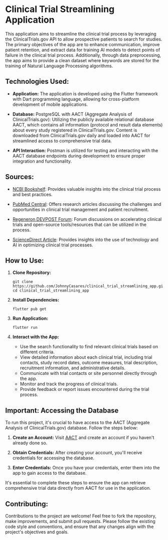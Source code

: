 # Clinical Trial Streamlining Application

This application aims to streamline the clinical trial process by leveraging the ClinicalTrials.gov API to allow prospective patients to search for studies. The primary objectives of the app are to enhance communication, improve patient retention, and extract data for training AI models to detect points of failure in the clinical trial process.
Additionally, through data preprocessing, the app aims to provide a clean dataset where keywords are stored for the training of Natural Language Processing algorithms.
## Technologies Used:

- **Application:** The application is developed using the Flutter framework with Dart programming language, allowing for cross-platform development of mobile applications.

- **Database:** PostgreSQL with AACT (Aggregate Analysis of ClinicalTrials.gov): Utilizing the publicly available relational database AACT, which contains all information (protocol and result data elements) about every study registered in ClinicalTrials.gov. Content is downloaded from ClinicalTrials.gov daily and loaded into AACT for streamlined access to comprehensive trial data.

- **API Interaction:** Postman is utilized for testing and interacting with the AACT database endpoints during development to ensure proper integration and functionality.

## Sources:

- [NCBI Bookshelf](https://www.ncbi.nlm.nih.gov/books/NBK50888/): Provides valuable insights into the clinical trial process and best practices.

- [PubMed Central](https://www.ncbi.nlm.nih.gov/pmc/articles/PMC6092479/): Offers research articles discussing the challenges and opportunities in clinical trial management and patient recruitment.

- [Regeneron DEVPOST Forum](https://regeneron.devpost.com/forum_topics/38324-track-2-accelerating-clinical-trials-open-source-tools-and-resources): Forum discussions on accelerating clinical trials and open-source tools/resources that can be utilized in the process.

- [ScienceDirect Article](https://www.sciencedirect.com/science/article/pii/S2451865421001307): Provides insights into the use of technology and AI in optimizing clinical trial processes.

## How to Use:
1. **Clone Repository:**
   ```
   git clone https://github.com/JohnnyCasares/clinical_trial_streamlining_app.git
   cd clinical_trial_streamlining_app
   ```
2. **Install Dependencies:**
   ```
   flutter pub get
   ```

3. **Run Application:**
   ```
   flutter run
   ```

4. **Interact with the App:**
    - Use the search functionality to find relevant clinical trials based on different criteria.
    - View detailed information about each clinical trial, including trial contacts, study record dates, outcome measures, trial description, recruitment information, and administrative details.
    - Communicate with trial contacts or site personnel directly through the app.
    - Monitor and track the progress of clinical trials.
    - Provide feedback or report issues encountered during the trial process.

## Important: Accessing the Database

To run this project, it's crucial to have access to the AACT (Aggregate Analysis of ClinicalTrials.gov) database. Follow the steps below:

1. **Create an Account:** Visit [AACT](https://aact.ctti-clinicaltrials.org) and create an account if you haven't already done so.

2. **Obtain Credentials:** After creating your account, you'll receive credentials for accessing the database.

3. **Enter Credentials:** Once you have your credentials, enter them into the app to gain access to the database.

It's essential to complete these steps to ensure the app can retrieve comprehensive trial data directly from AACT for use in the application.


## Contributing:

Contributions to the project are welcome! Feel free to fork the repository, make improvements, and submit pull requests. Please follow the existing code style and conventions, and ensure that any changes align with the project's objectives and goals.
